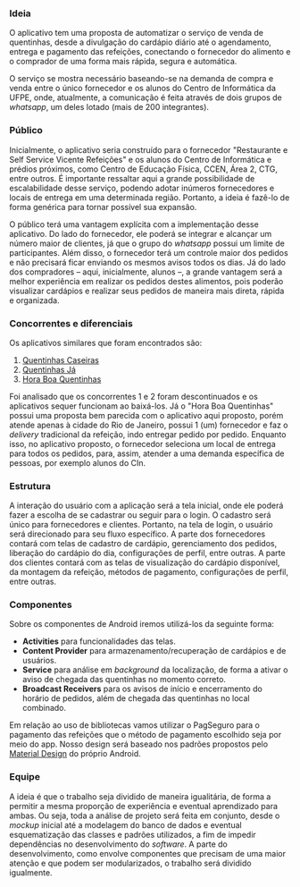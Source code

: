 ### Ideia
O aplicativo tem uma proposta de automatizar o serviço de venda de quentinhas, desde a divulgação do cardápio diário até o agendamento, entrega e pagamento das refeições, conectando o fornecedor do alimento e o comprador de uma forma mais rápida, segura e automática.

O serviço se mostra necessário baseando-se na demanda de compra e venda entre o único fornecedor e os alunos do Centro de Informática da UFPE, onde, atualmente, a comunicação é feita através de dois grupos de *whatsapp*, um deles lotado (mais de 200 integrantes).

### Público
Inicialmente, o aplicativo seria construído para o fornecedor "Restaurante e Self Service Vicente Refeições" e os alunos do Centro de Informática e prédios próximos, como Centro de Educação Física, CCEN, Área 2, CTG, entre outros. É importante ressaltar aqui a grande possibilidade de escalabilidade desse serviço, podendo adotar inúmeros fornecedores e locais de entrega em uma determinada região. Portanto, a ideia é fazê-lo de forma genérica para tornar possível sua expansão.

O público terá uma vantagem explícita com a implementação desse aplicativo. Do lado do fornecedor, ele poderá se integrar e alcançar um número maior de clientes, já que o grupo do *whatsapp* possui um limite de participantes. Além disso, o fornecedor terá um controle maior dos pedidos e não precisará ficar enviando os mesmos avisos todos os dias. Já do lado dos compradores – aqui, inicialmente, alunos –, a grande vantagem será a melhor experiência em realizar os pedidos destes alimentos, pois poderão visualizar cardápios e realizar seus pedidos de maneira mais direta, rápida e organizada.

### Concorrentes e diferenciais
Os aplicativos similares que foram encontrados são:
1. [Quentinhas Caseiras](https://play.google.com/store/apps/details?id=com.elderleaf.quentinhascaseiras&hl=pt_BR) 
2. [Quentinhas Já](https://play.google.com/store/apps/details?id=br.com.app.gpu1601205.gpu8ffaf7ef1587353591ca701090f92659)
3. [Hora Boa Quentinhas](https://play.google.com/store/apps/details?id=com.delivery.horaBoaQuentinhas)

Foi analisado que os concorrentes 1 e 2 foram descontinuados e os aplicativos sequer funcionam ao baixá-los.
Já o "Hora Boa Quentinhas" possui uma proposta bem parecida com o aplicativo aqui proposto, porém atende apenas à cidade do Rio de Janeiro, possui 1 (um) fornecedor e faz o *delivery* tradicional da refeição, indo entregar pedido por pedido. Enquanto isso, no aplicativo proposto, o fornecedor seleciona um local de entrega para todos os pedidos, para, assim, atender a uma demanda específica de pessoas, por exemplo alunos do CIn.

### Estrutura
A interação do usuário com a aplicação será a tela inicial, onde ele poderá fazer a escolha de se cadastrar ou seguir para o login. O cadastro será único para fornecedores e clientes. Portanto, na tela de login, o usuário será direcionado para seu fluxo específico. 
A parte dos fornecedores contará com telas de cadastro de cardápio, gerenciamento dos pedidos, liberação do cardápio do dia, configurações de perfil, entre outras.
A parte dos clientes contará com as telas de visualização do cardápio disponível, da montagem da refeição, métodos de pagamento, configurações de perfil, entre outras.

### Componentes
Sobre os componentes de Android iremos utilizá-los da seguinte forma:
* **Activities** para funcionalidades das telas.
* **Content Provider** para armazenamento/recuperação de cardápios e de usuários.
* **Service** para análise em *background* da localização, de forma a ativar o aviso de chegada das quentinhas no momento correto.
* **Broadcast Receivers** para os avisos de início e encerramento do horário de pedidos, além de chegada das quentinhas no local combinado.

Em relação ao uso de bibliotecas vamos utilizar o PagSeguro para o pagamento das refeições que o método de pagamento escolhido seja por meio do app.
Nosso design será baseado nos padrões propostos pelo [Material Design](https://material.io/) do próprio Android.

### Equipe
A ideia é que o trabalho seja dividido de maneira igualitária, de forma a permitir a mesma proporção de experiência e eventual aprendizado para ambas. Ou seja, toda a análise de projeto será feita em conjunto, desde o *mockup* inicial até a modelagem do banco de dados e eventual esquematização das classes e padrões utilizados, a fim de impedir dependências no desenvolvimento do *software*.
A parte do desenvolvimento, como envolve componentes que precisam de uma maior atenção e que podem ser modularizados, o trabalho será dividido igualmente.

